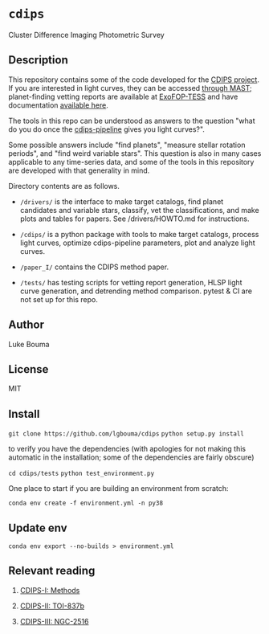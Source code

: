 # `cdips`
Cluster Difference Imaging Photometric Survey

## Description

This repository contains some of the code developed for the [CDIPS
project](https://arxiv.org/abs/1910.01133).  If you are interested in light
curves, they can be accessed [through
MAST](https://archive.stsci.edu/hlsp/cdips); planet-finding vetting reports are
available at [ExoFOP-TESS](https://exofop.ipac.caltech.edu/tess/) and have
documentation [available here](http://lgbouma.com/notes/).

The tools in this repo can be understood as answers to the question "what do
you do once the [cdips-pipeline](https://github.com/waqasbhatti/cdips-pipeline)
gives you light curves?".

Some possible answers include "find planets", "measure stellar rotation
periods", and "find weird variable stars".  This question is also in many cases
applicable to any time-series data, and some of the tools in this repository
are developed with that generality in mind.

Directory contents are as follows.

* `/drivers/` is the interface to make target catalogs, find planet candidates
  and variable stars, classify, vet the classifications, and make plots and
  tables for papers.  See /drivers/HOWTO.md for instructions.

* `/cdips/` is a python package with tools to make target catalogs, process
  light curves, optimize cdips-pipeline parameters, plot and analyze light
  curves.

* `/paper_I/` contains the CDIPS method paper.

* `/tests/` has testing scripts for vetting report generation, HLSP light curve
  generation, and detrending method comparison.  pytest & CI are not set up for
  this repo.

## Author

Luke Bouma

## License

MIT

## Install

`git clone https://github.com/lgbouma/cdips`
`python setup.py install`

to verify you have the dependencies (with apologies for not making this
automatic in the installation; some of the dependencies are fairly obscure)

`cd cdips/tests`
`python test_environment.py`

One place to start if you are building an environment from scratch:

`conda env create -f environment.yml -n py38`

## Update env

`conda env export --no-builds > environment.yml`

## Relevant reading

1. [CDIPS-I: Methods](https://ui.adsabs.harvard.edu/abs/2019ApJS..245...13B/abstract)

2. [CDIPS-II: TOI-837b](https://ui.adsabs.harvard.edu/abs/2020AJ....160..239B/abstract)

3. [CDIPS-III: NGC-2516](https://ui.adsabs.harvard.edu/abs/2021AJ....162..197B/abstract)
